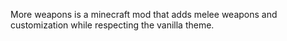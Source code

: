 More weapons is a minecraft mod that adds melee weapons and customization while respecting the vanilla theme.

